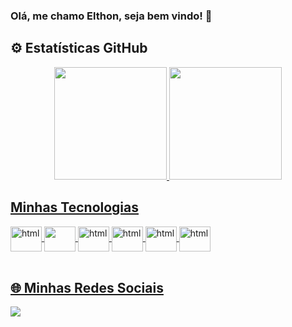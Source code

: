 ### Olá, me chamo Elthon, seja bem vindo! 👋

 ## ⚙️ Estatísticas GitHub
 
 <div align="center">
  <a href="https://github.com/eltonz35">
  <img height="180em" src="https://github-readme-stats.vercel.app/api?username=eltonz35&show_icons=true&theme=dark&include_all_commits=true&count_private=true"/>
  <img height="180em" src="https://github-readme-stats.vercel.app/api/top-langs/?username=eltonz35&layout=compact&langs_count=7&theme=dark"/>
</div>

 ## Minhas Tecnologias
 
 <div style="display: inline_block">
  <img align="center" alt="html" height="40" width="50" src="https://cdn.jsdelivr.net/gh/devicons/devicon/icons/nodejs/nodejs-original.svg" />
  <img align="center" açt="html" height="40" width="50" src="https://cdn.jsdelivr.net/gh/devicons/devicon/icons/typescript/typescript-original.svg" />
  <img align="center" alt="html" height="40" width="50" src="https://cdn.jsdelivr.net/gh/devicons/devicon/icons/java/java-original-wordmark.svg" />
  <img align="center" alt="html" height="40" width="50" src="https://cdn.jsdelivr.net/gh/devicons/devicon/icons/javascript/javascript-original.svg" />
  <img align="center" alt="html" height="40" width="50" src="https://cdn.jsdelivr.net/gh/devicons/devicon/icons/html5/html5-original.svg" />
  <img align="center" alt="html" height="40" width="50" src="https://cdn.jsdelivr.net/gh/devicons/devicon/icons/css3/css3-original.svg" />
  

 </div><br>
 
 ## 🌐 Minhas Redes Sociais
 
 <div>
 <a href="https://www.linkedin.com/in/elthon-johnatan-santos-da-silva-b87207167/" target="_blank"><img src="https://img.shields.io/badge/LinkedIn-0077B5?style=for-the-badge&logo=linkedin&logoColor=white"></a>
</div>
 
